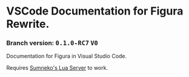 # VSCode Documentation for Figura Rewrite.
### Branch version: <kbd>**0.1.0-RC7**</kbd> <kbd>**V0**</kbd>

Documentation for Figura in Visual Studio Code.

Requires [Sumneko's Lua Server](https://marketplace.visualstudio.com/items?itemName=sumneko.lua) to work.
